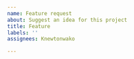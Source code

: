 ```yaml
---
name: Feature request
about: Suggest an idea for this project
title: Feature
labels: ''
assignees: Knewtonwako

---
```



